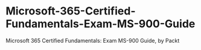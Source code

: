 # Microsoft-365-Certified-Fundamentals-Exam-MS-900-Guide
Microsoft 365 Certified Fundamentals: Exam MS-900 Guide, by Packt
